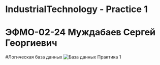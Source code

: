 # IndustrialTechnology - Practice 1
# ЭФМО-02-24 Муждабаев Сергей Георгиевич

#Логическая база данных
![База данных Практика 1](https://github.com/user-attachments/assets/6fa35a5f-bc25-4a82-ada3-cca0b4cc58f3)
